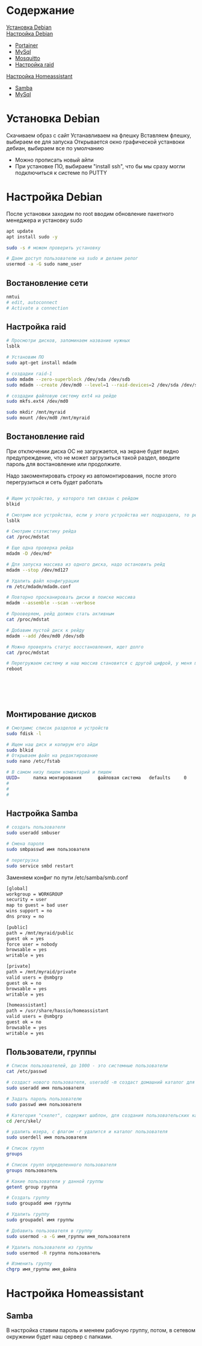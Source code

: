 # Содержание

[Установка Debian](#install_debian)  
[Настройка Debian](#settings_debian)  
* [Portainer](#Portainer)  
* [MySql](#MySql)  
* [Mosquitto](#Mosquitto)  
* [Настройка raid](#raid)  


[Настройка Homeassistant](#settings_homeassistant)  
* [Samba](#Samba)  
* [MySql](#MySql)  

<!-- Команды
[](#)  
``` sh

```
-->


# Установка Debian
Скачиваем образ с сайт
Устанавливаем на флешку
Вставляем флешку, выбираем ее для запуска
Открывается окно графической устанвоки дебиан, выбираем все по умолчанию
 * Можно прописать новый айпи
 * При установке ПО, выбираем "install ssh", что бы мы сразу могли подключиться к системе по PUTTY

# Настройка Debian
После установки заходим по root вводим обновление пакетного менеджера и установку sudo
```sh
apt update
apt install sudo -y

sudo -s # можем проверить установку

# Даем доступ пользователю на sudo и делаем релог
usermod -a -G sudo name_user
```

## Востановление сети
``` sh
nmtui 
# edit, autoconnect
# Activate a connection
```


## Настройка raid
``` sh
# Просмотри дисков, запоминаем название нужных
lsblk

# Установим ПО
sudo apt-get install mdadm

# создадии raid-1
sudo mdadm --zero-superblock /dev/sda /dev/sdb
sudo mdadm --create /dev/md0 --level=1 --raid-devices=2 /dev/sda /dev/sdb

# создадии файловую систему ext4 на рейде
sudo mkfs.ext4 /dev/md0

sudo mkdir /mnt/myraid
sudo mount /dev/md0 /mnt/myraid

```

## Востановление raid
При отключении диска ОС не загружается, на экране будет видно предупреждение, что не может загрузиться такой раздел, введите пароль для востановление  или продолжите.

Надо закоментировать строку из автомонтирования, после этого перегрузиться и сеть будет работать
``` sh

# Ищем устройство, у которого тип связан с рейдом
blkid

# Смотрим все устройства, если у этого устройства нет подраздела, то рейд не построен
lsblk

# Смотрим статистику рейда 
cat /proc/mdstat

# Еще одна проверка рейда
mdadm -D /dev/md*

# Для запуска массива из одного диска, надо остановить рейд
mdadm --stop /dev/md127

# Удалить файл конфигурации 
rm /etc/mdadm/mdadm.conf

# Повторно просканировать диски в поиске массива
mdadm --assemble --scan --verbose

# Прооверяем, рейд должен стать активным
cat /proc/mdstat 

# Добавим пустой диск к рейду
mdadm --add /dev/md0 /dev/sdb

# Можно проверять статус восстановления, идет долго
cat /proc/mdstat 

# Перегружаем систему и наш массив становится с другой цифрой, у меня md127 
reboot







```


## Монтирование дисков
``` sh
# Смотримс список разделов и устройств
sudo fdisk -l

# Ищем наш диск и копирум его айди
sudo blkid
# Открываем файл на редактирование
sudo nano /etc/fstab

# В самом низу пишем коментарий и пишем
UUID=     папка монтирования      файловая система   defaults     0    3
#
#
#
```

## Настройка Samba
``` sh
# создать пользователя
sudo useradd smbuser

# Смена пароля
sudo smbpasswd имя пользователя

# перегрузка
sudo service smbd restart
```


Заменяем конфиг по пути /etc/samba/smb.conf
``` sh
[global]
workgroup = WORKGROUP
security = user
map to guest = bad user
wins support = no
dns proxy = no

[public]
path = /mnt/myraid/public
guest ok = yes
force user = nobody
browsable = yes
writable = yes

[private]
path = /mnt/myraid/private
valid users = @smbgrp
guest ok = no
browsable = yes
writable = yes

[homeassistant]
path = /usr/share/hassio/homeassistant
valid users = @smbgrp
guest ok = no
browsable = yes
writable = yes

```


## Пользователи, группы
``` sh
# Список пользователей, до 1000 - это системные пользователи
cat /etc/passwd

# создаст нового пользователя, useradd -m создаст домашний каталог для пользователя
sudo useradd имя пользователя

# Задать пароль пользователю
sudo passwd имя пользователя

# Категория "скелет", содержит шаблон, для создания пользовательских категорий. Что будет там, то будет при создании у каждого нового пользователя
cd /erc/skel/

# удалить юзера, с флагом -r удалится и каталог пользователя
sudo userdell имя пользователя

# Список групп
groups

# Список групп определенного пользователя
groups пользователь

# Какие пользователи у данной группы
getent group группа

# Создать группу
sudo groupadd имя группы

# Удалить группу
sudo groupadel имя группы

# Добавить пользователя в группу
sudo usermod -a -G имя_группы имя_пользователя

# Удалить пользователя из группы
sudo usermod -R группа пользователь

# Изменить группу 
chgrp имя_группы имя_файла
```

# Настройка Homeassistant
## Samba
В настройка ставим пароль и меняем рабочую группу, потом, в сетевом окружении будет наш сервер с папками.